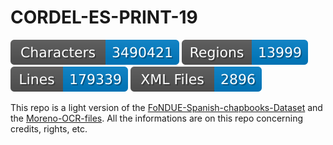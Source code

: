 # CORDEL-ES-PRINT-19

![characters badge](badges/characters.svg) ![regions badge](badges/regions.svg) ![lines badge](badges/lines.svg) ![files badge](badges/files.svg)


This repo is a light version of the [FoNDUE-Spanish-chapbooks-Dataset](https://github.com/DesenrollandoElCordel/FoNDUE-Spanish-chapbooks-Dataset) and the [Moreno-OCR-files](https://github.com/DesenrollandoElCordel/Moreno-OCR-files). All the informations are on this repo concerning credits, rights, etc.